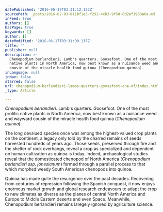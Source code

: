 ```yaml
---
datePublished: '2016-06-17T03:31:12.122Z'
sourcePath: _posts/2016-02-03-811bf1e3-f292-4cb3-9f68-0d2ef1963a6a.md
inFeed: true
authors: []
hasPage: true
keywords: []
author: []
dateModified: '2016-06-17T03:31:09.137Z'
title: ''
publisher: null
description: >-
  Chenopodium berlandieri. Lamb's quarters. Goosefoot. One of the most prolific
  native plants in North America, now best known as a nuisance weed and wayward
  cousin of the miracle health food quinoa (Chenopodium quinoa).
inLanguage: null
inNav: false
starred: false
url: chenopodium-berlandieri-lambs-quarters-goosefoot-one-of/index.html
_type: Article

---
```

_Chenopodium berlandieri_. Lamb's quarters. Goosefoot. One of the most prolific native plants in North America, now best known as a nuisance weed and wayward cousin of the miracle health food quinoa (_Chenopodium quinoa_).

The long devalued species once was among the highest-valued crop plants on the continent, a legacy only told by the charred remains of seeds harvested hundreds of years ago. Those seeds, preserved through fire and the shelter of rock overhangs, reveal a crop as specialized and dependent on human cultivation as quinoa is today. Indeed, archaeological studies reveal that the domesticated chenopod of North America (_Chenopodium berlandieri _ssp_. jonesianum_) formed through a parallel process to that which morphed weedy South American chenopods into quinoa.

Quinoa has made quite the resurgence over the past decades. Recovering from centuries of repression following the Spanish conquest, it now enjoys enormous market growth and global research endeavours to adapt the crop to new climates as diverse as the planes of central North America and Europe to Middle Eastern deserts and even Space. Meanwhile, Chenopodium berlandieri remains laregely ignored by agriculture science.